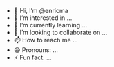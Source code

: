 - 👋 Hi, I’m @enricma
- 👀 I’m interested in ...
- 🌱 I’m currently learning ...
- 💞️ I’m looking to collaborate on ...
- 📫 How to reach me ...
- 😄 Pronouns: ...
- ⚡ Fun fact: ...

<!---
enricma/enricma is a ✨ special ✨ repository because its `README.md` (this file) appears on your GitHub profile.
You can click the Preview link to take a look at your changes.
--->
